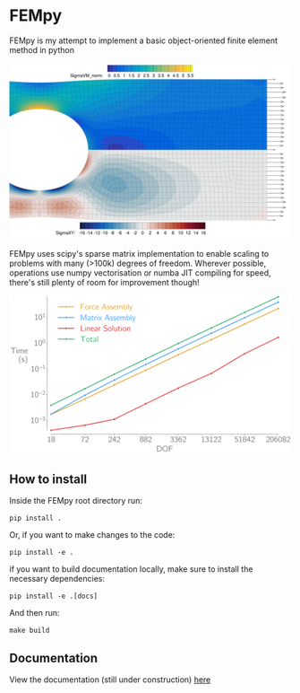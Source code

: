 # FEMpy
FEMpy is my attempt to implement a basic object-oriented finite element method in python

![Pretty Colours](docs/docs/Images/PrettyColours.png)

FEMpy uses scipy's sparse matrix implementation to enable scaling to problems with many (>100k) degrees of freedom.
Wherever possible, operations use numpy vectorisation or numba JIT compiling for speed, there's still plenty of room for improvement though!

![FEMpy can easily handle problems with 100,000 degrees of freedom](docs/docs/Images/QuadElScaling.png)

## How to install
Inside the FEMpy root directory run:
```shell
pip install .
```
Or, if you want to make changes to the code:
```shell
pip install -e .
```
if you want to build documentation locally, make sure to install the necessary dependencies:
```shell
pip install -e .[docs]
```
And then run:
```shell
make build
```

## Documentation
View the documentation (still under construction) [here](https://A-Gray-94.github.io/FEMpy/)